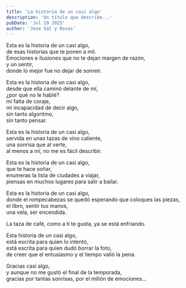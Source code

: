 ```yaml
---
title: 'La historia de un casi algo'
description: 'Un título que describe...'
pubDate: 'Jul 19 2025'
author: 'Jose Sal y Rosas'
---
```



Esta es la historia de un casi algo,<br/>
de esas historias que te ponen a mil.<br/>
Emociones e ilusiones que no te dejan margen de razón,<br/>
y un sentir,<br/>
donde lo mejor fue no dejar de sonreír.

Esta es la historia de un casi algo,<br/>
desde que ella caminó delante de mí,<br/>
¿por qué no le hablé?<br/>
mi falta de coraje,<br/>
mi incapacidad de decir algo,<br/>
sin tanto algoritmo,<br/>
sin tanto pensar.

Esta es la historia de un casi algo,<br/>
servida en unas tazas de vino caliente,<br/>
una sonrisa que al verte,<br/>
al menos a mí, no me es fácil describir.

Esta es la historia de un casi algo,<br/>
que te hace soñar,<br/>
enumeras la lista de ciudades a viajar,<br/>
piensas en muchos lugares para salir a bailar.

Esta es la historia de un casi algo,<br/>
donde el rompecabezas se quedó esperando que coloques las piezas,<br/>
el libro, sentir tus manos,<br/>
una vela, ser encendida.

La taza de café, como a ti te gusta, ya se está enfriando.

Esta historia de un casi algo,<br/>
está escrita para quien lo intentó,<br/>
está escrita para quien dudó borrar la foto,<br/>
de creer que el entusiasmo y el tiempo valió la pena.

Gracias casi algo,<br/>
y aunque no me gustó el final de la temporada,<br/>
gracias por tantas sonrisas, por el millón de emociones...
